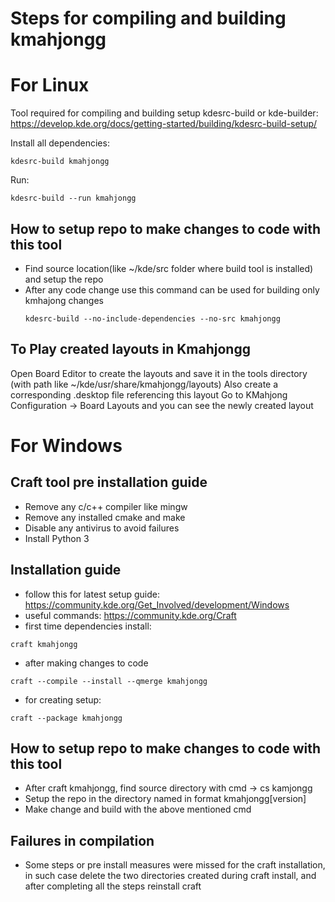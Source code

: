 # Steps for compiling and building kmahjongg
# For Linux
Tool required for compiling and building
setup kdesrc-build or kde-builder: https://develop.kde.org/docs/getting-started/building/kdesrc-build-setup/

Install all dependencies:
```
kdesrc-build kmahjongg
```
Run:
```
kdesrc-build --run kmahjongg
```

## How to setup repo to make changes to code with this tool
- Find source location(like ~/kde/src folder where build tool is installed) and setup the repo
- After any code change use this command can be used for building only kmhajong changes
  ```
  kdesrc-build --no-include-dependencies --no-src kmahjongg
  ```

## To Play created layouts in Kmahjongg
Open Board Editor to create the layouts and save it in the tools directory (with path like ~/kde/usr/share/kmahjongg/layouts)
Also create a corresponding .desktop file referencing this layout
Go to KMahjong Configuration -> Board Layouts and you can see the newly created layout

# For Windows
## Craft tool pre installation guide
- Remove any c/c++ compiler like mingw
- Remove any installed cmake and make
- Disable any antivirus to avoid failures
- Install Python 3

## Installation guide
- follow this for latest setup guide: https://community.kde.org/Get_Involved/development/Windows
- useful commands: https://community.kde.org/Craft
- first time dependencies install:
```
craft kmahjongg
```
- after making changes to code
```
craft --compile --install --qmerge kmahjongg
```
- for creating setup:
```
craft --package kmahjongg
```

## How to setup repo to make changes to code with this tool
- After craft kmahjongg, find source directory with cmd -> cs kamjongg
- Setup the repo in the directory named in format kmahjongg[version]
- Make change and build with the above mentioned cmd

## Failures in compilation
- Some steps or pre install measures were missed for the craft installation, in such case delete the two directories created during craft install, and after completing all the steps reinstall craft
